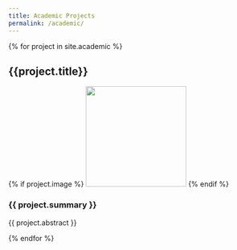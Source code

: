 ```yaml
---
title: Academic Projects
permalink: /academic/
---
```


{% for project in site.academic %}

## {{project.title}}
{% if project.image %}
<img src="{{project.image}}" height="200" />
{% endif %}
### {{ project.summary }}

<!-- <a href="{{ project.download }}">Download</a> -->

<article class="abstract">
{{ project.abstract }}
</article>

{% endfor %}
